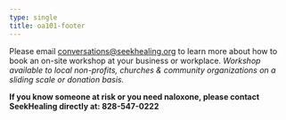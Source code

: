 ```yaml
---
type: single
title: oa101-footer
---
```


Please email [conversations@seekhealing.org](mailto:conversations@seekhealing.org) to learn more about how to book an on-site workshop at your business or workplace. _Workshop available to local non-profits, churches & community organizations on a sliding scale or donation basis._

**If you know someone at risk or you need naloxone, please contact SeekHealing directly at: 828-547-0222**
